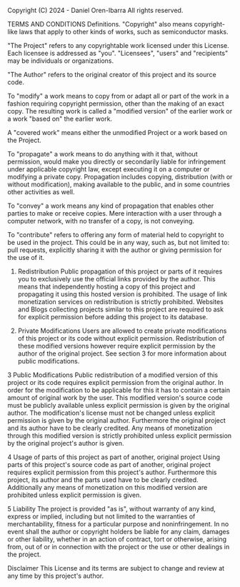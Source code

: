 Copyright (C) 2024 - Daniel Oren-Ibarra
All rights reserved.

TERMS AND CONDITIONS
Definitions.
"Copyright" also means copyright-like laws that apply to other kinds of works, such as semiconductor masks.

"The Project" refers to any copyrightable work licensed under this License. Each licensee is addressed as "you". "Licensees", "users" and "recipients" may be individuals or organizations.

"The Author" refers to the original creator of this project and its source code.

To "modify" a work means to copy from or adapt all or part of the work in a fashion requiring copyright permission, other than the making of an exact copy. The resulting work is called a "modified version" of the earlier work or a work "based on" the earlier work.

A "covered work" means either the unmodified Project or a work based on the Project.

To "propagate" a work means to do anything with it that, without permission, would make you directly or secondarily liable for infringement under applicable copyright law, except executing it on a computer or modifying a private copy. Propagation includes copying, distribution (with or without modification), making available to the public, and in some countries other activities as well.

To "convey" a work means any kind of propagation that enables other parties to make or receive copies. Mere interaction with a user through a computer network, with no transfer of a copy, is not conveying.

To "contribute" refers to offering any form of material held to copyright to be used in the project. This could be in any way, such as, but not limited to: pull requests, explicitly sharing it with the author or giving permission for the use of it.

1. Redistribution
Public propagation of this project or parts of it requires you to exclusively use the official links provided by the author. This means that independently hosting a copy of this project and propagating it using this hosted version is prohibited. The usage of link monetization services on redistribution is strictly prohibited. Websites and Blogs collecting projects similar to this project are required to ask for explicit permission before adding this project to its database.

2. Private Modifications
Users are allowed to create private modifications of this project or its code without explicit permission. Redistribution of these modified versions however require explicit permission by the author of the original project. See section 3 for more information about public modifications.

3 Public Modifications
Public redistribution of a modified version of this project or its code requires explicit permission from the original author. In order for the modification to be applicable for this it has to contain a certain amount of original work by the user. This modified version's source code must be publicly available unless explicit permission is given by the original author. The modification's license must not be changed unless explicit permission is given by the original author. Furthermore the original project and its author have to be clearly credited. Any means of monetization through this modified version is strictly prohibited unless explicit permission by the original project's author is given.

4 Usage of parts of this project as part of another, original project
Using parts of this project's source code as part of another, original project requires explicit permission from this project's author. Furthermore this project, its author and the parts used have to be clearly credited. Additionally any means of monetization on this modified version are prohibited unless explicit permission is given.

5 Liability
The project is provided "as is", without warranty of any kind, express or implied, including but not limited to the warranties of merchantability, fitness for a particular purpose and noninfringement. In no event shall the author or copyright holders be liable for any claim, damages or other liability, whether in an action of contract, tort or otherwise, arising from, out of or in connection with the project or the use or other dealings in the project.

Disclaimer
This License and its terms are subject to change and review at any time by this project's author.
